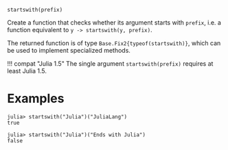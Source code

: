 ```
startswith(prefix)
```

Create a function that checks whether its argument starts with `prefix`, i.e. a function equivalent to `y -> startswith(y, prefix)`.

The returned function is of type `Base.Fix2{typeof(startswith)}`, which can be used to implement specialized methods.

!!! compat "Julia 1.5"
    The single argument `startswith(prefix)` requires at least Julia 1.5.


# Examples

```jldoctest
julia> startswith("Julia")("JuliaLang")
true

julia> startswith("Julia")("Ends with Julia")
false
```
